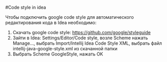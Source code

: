#Code style in idea

Чтобы подключить google code style для автоматического редактирования кода в Idea необходимо:
1. Скачать google code style: https://github.com/google/styleguide
2. Зайти в Idea: Settings/Editor/Code style, возле Scheme нажать Manage...,
выбрать Import/Intellij Idea Code Style XML, выбрать файл intellij-java-google-style.xml из скачанной папки
3. Выбрать Scheme GoogleStyle, нажать OK
